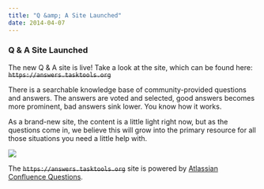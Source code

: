 ```yaml
---
title: "Q &amp; A Site Launched"
date: 2014-04-07
---
```


### Q & A Site Launched 

The new Q & A site is live! Take a look at the site, which can be found here: ~~`https://answers.tasktools.org`~~

There is a searchable knowledge base of community-provided questions and answers.
The answers are voted and selected, good answers becomes more prominent, bad answers sink lower.
You know how it works.

As a brand-new site, the content is a little light right now, but as the questions come in, we believe this will grow into the primary resource for all those situations you need a little help with.

![](../../images/qanda.png)

The ~~`https://answers.tasktools.org`~~ site is powered by [Atlassian Confluence Questions](https://marketplace.atlassian.com/apps/1211644/questions-for-confluence).
